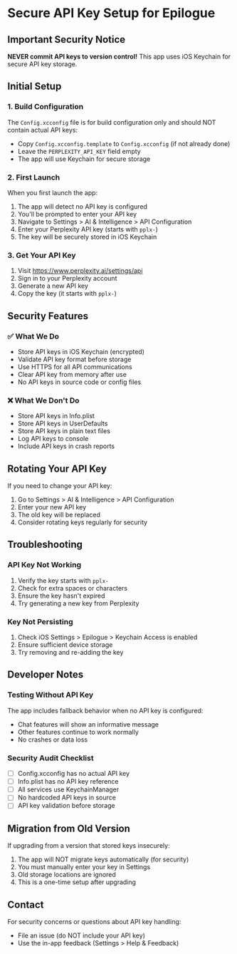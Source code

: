 # Secure API Key Setup for Epilogue

## Important Security Notice
**NEVER commit API keys to version control!** This app uses iOS Keychain for secure API key storage.

## Initial Setup

### 1. Build Configuration
The `Config.xcconfig` file is for build configuration only and should NOT contain actual API keys:
- Copy `Config.xcconfig.template` to `Config.xcconfig` (if not already done)
- Leave the `PERPLEXITY_API_KEY` field empty
- The app will use Keychain for secure storage

### 2. First Launch
When you first launch the app:
1. The app will detect no API key is configured
2. You'll be prompted to enter your API key
3. Navigate to Settings > AI & Intelligence > API Configuration
4. Enter your Perplexity API key (starts with `pplx-`)
5. The key will be securely stored in iOS Keychain

### 3. Get Your API Key
1. Visit https://www.perplexity.ai/settings/api
2. Sign in to your Perplexity account
3. Generate a new API key
4. Copy the key (it starts with `pplx-`)

## Security Features

### ✅ What We Do
- Store API keys in iOS Keychain (encrypted)
- Validate API key format before storage
- Use HTTPS for all API communications
- Clear API key from memory after use
- No API keys in source code or config files

### ❌ What We Don't Do
- Store API keys in Info.plist
- Store API keys in UserDefaults
- Store API keys in plain text files
- Log API keys to console
- Include API keys in crash reports

## Rotating Your API Key

If you need to change your API key:
1. Go to Settings > AI & Intelligence > API Configuration
2. Enter your new API key
3. The old key will be replaced
4. Consider rotating keys regularly for security

## Troubleshooting

### API Key Not Working
1. Verify the key starts with `pplx-`
2. Check for extra spaces or characters
3. Ensure the key hasn't expired
4. Try generating a new key from Perplexity

### Key Not Persisting
1. Check iOS Settings > Epilogue > Keychain Access is enabled
2. Ensure sufficient device storage
3. Try removing and re-adding the key

## Developer Notes

### Testing Without API Key
The app includes fallback behavior when no API key is configured:
- Chat features will show an informative message
- Other features continue to work normally
- No crashes or data loss

### Security Audit Checklist
- [ ] Config.xcconfig has no actual API key
- [ ] Info.plist has no API key reference
- [ ] All services use KeychainManager
- [ ] No hardcoded API keys in source
- [ ] API key validation before storage

## Migration from Old Version

If upgrading from a version that stored keys insecurely:
1. The app will NOT migrate keys automatically (for security)
2. You must manually enter your key in Settings
3. Old storage locations are ignored
4. This is a one-time setup after upgrading

## Contact

For security concerns or questions about API key handling:
- File an issue (do NOT include your API key)
- Use the in-app feedback (Settings > Help & Feedback)